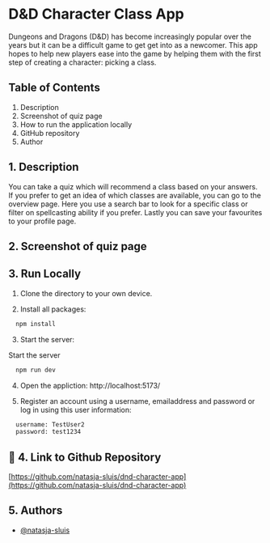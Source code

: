 # D&D Character Class App

Dungeons and Dragons (D&D) has become increasingly popular over the years but it can be a difficult game to get get into as a newcomer. This app hopes to help new players ease into the game by helping them with the first step of creating a character: picking a class.

## Table of Contents
1. Description
2. Screenshot of quiz page
3. How to run the application locally
4. GitHub repository
5. Author

## 1. Description

You can take a quiz which will recommend a class based on your answers. If you prefer to get an idea of which classes are available, you can go to the overview page. Here you use a search bar to look for a specific class or filter on spellcasting ability if you prefer. Lastly you can save your favourites to your profile page.

## 2. Screenshot of quiz page


## 3. Run Locally

1. Clone the directory to your own device.

2. Install all packages:

```bash
  npm install
```

3. Start the server: 

Start the server

```bash
  npm run dev
```
4. Open the appliction: http://localhost:5173/

3. Register an account using a username, emailaddress and password or log in using this user information:

```bash
  username: TestUser2
  password: test1234
```

## 🔗 4. Link to Github Repository

[https://github.com/natasja-sluis/dnd-character-app](https://github.com/natasja-sluis/dnd-character-app)

## 5. Authors

- [@natasja-sluis](https://www.github.com/natasja-sluis)
